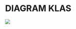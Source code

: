 <h1>DIAGRAM KLAS</h1>
<img src="https://github.com/devkow77/java-biblioteka-crud-app/blob/main/diagram%20klas.png?raw=true" />
